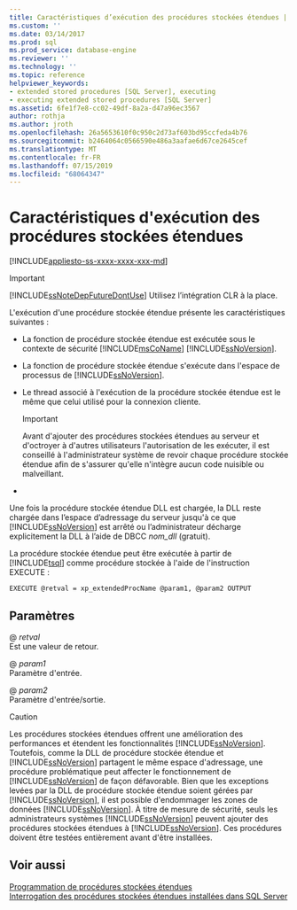 ```yaml
---
title: Caractéristiques d’exécution des procédures stockées étendues | Microsoft Docs
ms.custom: ''
ms.date: 03/14/2017
ms.prod: sql
ms.prod_service: database-engine
ms.reviewer: ''
ms.technology: ''
ms.topic: reference
helpviewer_keywords:
- extended stored procedures [SQL Server], executing
- executing extended stored procedures [SQL Server]
ms.assetid: 6fe1f7e8-cc02-49df-8a2a-d47a96ec3567
author: rothja
ms.author: jroth
ms.openlocfilehash: 26a5653610f0c950c2d73af603bd95ccfeda4b76
ms.sourcegitcommit: b2464064c0566590e486a3aafae6d67ce2645cef
ms.translationtype: MT
ms.contentlocale: fr-FR
ms.lasthandoff: 07/15/2019
ms.locfileid: "68064347"
---
```

# <a name="execution-characteristics-of-extended-stored-procedures"></a>Caractéristiques d'exécution des procédures stockées étendues
[!INCLUDE[appliesto-ss-xxxx-xxxx-xxx-md](../../includes/appliesto-ss-xxxx-xxxx-xxx-md.md)]
    
> [!IMPORTANT]  
>  [!INCLUDE[ssNoteDepFutureDontUse](../../includes/ssnotedepfuturedontuse-md.md)] Utilisez l’intégration CLR à la place.  
  
 L'exécution d'une procédure stockée étendue présente les caractéristiques suivantes :  
  
-   La fonction de procédure stockée étendue est exécutée sous le contexte de sécurité [!INCLUDE[msCoName](../../includes/msconame-md.md)] [!INCLUDE[ssNoVersion](../../includes/ssnoversion-md.md)].  
  
-   La fonction de procédure stockée étendue s'exécute dans l'espace de processus de [!INCLUDE[ssNoVersion](../../includes/ssnoversion-md.md)].  
  
-   Le thread associé à l'exécution de la procédure stockée étendue est le même que celui utilisé pour la connexion cliente.  
  
    > [!IMPORTANT]  
    >  Avant d'ajouter des procédures stockées étendues au serveur et d'octroyer à d'autres utilisateurs l'autorisation de les exécuter, il est conseillé à l'administrateur système de revoir chaque procédure stockée étendue afin de s'assurer qu'elle n'intègre aucun code nuisible ou malveillant.  
  
-  
  
 Une fois la procédure stockée étendue DLL est chargée, la DLL reste chargée dans l’espace d’adressage du serveur jusqu'à ce que [!INCLUDE[ssNoVersion](../../includes/ssnoversion-md.md)] est arrêté ou l’administrateur décharge explicitement la DLL à l’aide de DBCC *nom_dll* (gratuit).  
  
 La procédure stockée étendue peut être exécutée à partir de [!INCLUDE[tsql](../../includes/tsql-md.md)] comme procédure stockée à l'aide de l'instruction EXECUTE :  
  
```  
EXECUTE @retval = xp_extendedProcName @param1, @param2 OUTPUT  
```  
  
## <a name="parameters"></a>Paramètres  
 \@ *retval*  
 Est une valeur de retour.  
  
 \@ *param1*  
 Paramètre d'entrée.  
  
 \@ *param2*  
 Paramètre d'entrée/sortie.  
  
> [!CAUTION]  
>  Les procédures stockées étendues offrent une amélioration des performances et étendent les fonctionnalités [!INCLUDE[ssNoVersion](../../includes/ssnoversion-md.md)]. Toutefois, comme la DLL de procédure stockée étendue et [!INCLUDE[ssNoVersion](../../includes/ssnoversion-md.md)] partagent le même espace d'adressage, une procédure problématique peut affecter le fonctionnement de [!INCLUDE[ssNoVersion](../../includes/ssnoversion-md.md)] de façon défavorable. Bien que les exceptions levées par la DLL de procédure stockée étendue soient gérées par [!INCLUDE[ssNoVersion](../../includes/ssnoversion-md.md)], il est possible d'endommager les zones de données [!INCLUDE[ssNoVersion](../../includes/ssnoversion-md.md)]. À titre de mesure de sécurité, seuls les administrateurs systèmes [!INCLUDE[ssNoVersion](../../includes/ssnoversion-md.md)] peuvent ajouter des procédures stockées étendues à [!INCLUDE[ssNoVersion](../../includes/ssnoversion-md.md)]. Ces procédures doivent être testées entièrement avant d'être installées.  
  
## <a name="see-also"></a>Voir aussi  
 [Programmation de procédures stockées étendues](../../relational-databases/extended-stored-procedures-programming/database-engine-extended-stored-procedures-programming.md)   
 [Interrogation des procédures stockées étendues installées dans SQL Server](../../relational-databases/extended-stored-procedures-programming/querying-extended-stored-procedures-installed-in-sql-server.md)  
  
  
